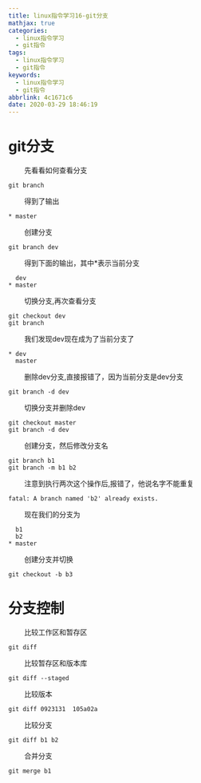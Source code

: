 ```yaml
---
title: linux指令学习16-git分支
mathjax: true
categories:
  - linux指令学习
  - git指令
tags:
  - linux指令学习
  - git指令
keywords:
  - linux指令学习
  - git指令
abbrlink: 4c1671c6
date: 2020-03-29 18:46:19
---
```


# git分支
&emsp;&emsp; 先看看如何查看分支
```
git branch
```
&emsp;&emsp; 得到了输出
```
* master
```
&emsp;&emsp; 创建分支
```
git branch dev
```
&emsp;&emsp;  得到下面的输出，其中\*表示当前分支
```
  dev
* master
```

<!---more-->
&emsp;&emsp; 切换分支,再次查看分支
```
git checkout dev
git branch
```
&emsp;&emsp; 我们发现dev现在成为了当前分支了
```
* dev
  master
```
&emsp;&emsp; 删除dev分支,直接报错了，因为当前分支是dev分支
```
git branch -d dev
```
&emsp;&emsp; 切换分支并删除dev
```
git checkout master
git branch -d dev
```
&emsp;&emsp; 创建分支，然后修改分支名
```
git branch b1
git branch -m b1 b2
```
&emsp;&emsp; 注意到执行两次这个操作后,报错了，他说名字不能重复
```
fatal: A branch named 'b2' already exists.
```
&emsp;&emsp; 现在我们的分支为
```
  b1
  b2
* master
```
&emsp;&emsp; 创建分支并切换
```
git checkout -b b3  
```

# 分支控制
&emsp;&emsp; 比较工作区和暂存区
```
git diff
```
&emsp;&emsp; 比较暂存区和版本库
```
git diff --staged
```
&emsp;&emsp; 比较版本
```
git diff 0923131  105a02a
```
&emsp;&emsp; 比较分支
```
git diff b1 b2
```
&emsp;&emsp; 合并分支
```
git merge b1
```

